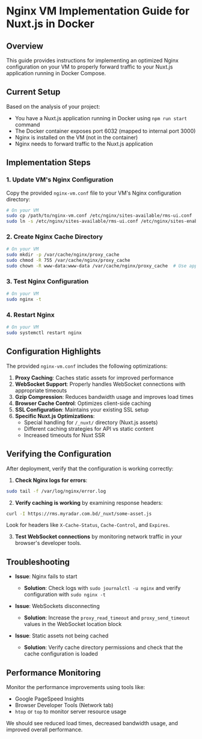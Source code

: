 # Nginx VM Implementation Guide for Nuxt.js in Docker

## Overview

This guide provides instructions for implementing an optimized Nginx configuration on your VM to properly forward traffic to your Nuxt.js application running in Docker Compose.

## Current Setup

Based on the analysis of your project:

- You have a Nuxt.js application running in Docker using `npm run start` command
- The Docker container exposes port 6032 (mapped to internal port 3000)
- Nginx is installed on the VM (not in the container)
- Nginx needs to forward traffic to the Nuxt.js application

## Implementation Steps

### 1. Update VM's Nginx Configuration

Copy the provided `nginx-vm.conf` file to your VM's Nginx configuration directory:

```bash
# On your VM
sudo cp /path/to/nginx-vm.conf /etc/nginx/sites-available/rms-ui.conf
sudo ln -s /etc/nginx/sites-available/rms-ui.conf /etc/nginx/sites-enabled/
```

### 2. Create Nginx Cache Directory

```bash
# On your VM
sudo mkdir -p /var/cache/nginx/proxy_cache
sudo chmod -R 755 /var/cache/nginx/proxy_cache
sudo chown -R www-data:www-data /var/cache/nginx/proxy_cache  # Use appropriate Nginx user
```

### 3. Test Nginx Configuration

```bash
# On your VM
sudo nginx -t
```

### 4. Restart Nginx

```bash
# On your VM
sudo systemctl restart nginx
```

## Configuration Highlights

The provided `nginx-vm.conf` includes the following optimizations:

1. **Proxy Caching**: Caches static assets for improved performance
2. **WebSocket Support**: Properly handles WebSocket connections with appropriate timeouts
3. **Gzip Compression**: Reduces bandwidth usage and improves load times
4. **Browser Cache Control**: Optimizes client-side caching
5. **SSL Configuration**: Maintains your existing SSL setup
6. **Specific Nuxt.js Optimizations**:
   - Special handling for `/_nuxt/` directory (Nuxt.js assets)
   - Different caching strategies for API vs static content
   - Increased timeouts for Nuxt SSR

## Verifying the Configuration

After deployment, verify that the configuration is working correctly:

1. **Check Nginx logs for errors**:

```bash
sudo tail -f /var/log/nginx/error.log
```

2. **Verify caching is working** by examining response headers:

```bash
curl -I https://rms.myradar.com.bd/_nuxt/some-asset.js
```

Look for headers like `X-Cache-Status`, `Cache-Control`, and `Expires`.

3. **Test WebSocket connections** by monitoring network traffic in your browser's developer tools.

## Troubleshooting

- **Issue**: Nginx fails to start

  - **Solution**: Check logs with `sudo journalctl -u nginx` and verify configuration with `sudo nginx -t`

- **Issue**: WebSockets disconnecting

  - **Solution**: Increase the `proxy_read_timeout` and `proxy_send_timeout` values in the WebSocket location block

- **Issue**: Static assets not being cached
  - **Solution**: Verify cache directory permissions and check that the cache configuration is loaded

## Performance Monitoring

Monitor the performance improvements using tools like:

- Google PageSpeed Insights
- Browser Developer Tools (Network tab)
- `htop` or `top` to monitor server resource usage

We should see reduced load times, decreased bandwidth usage, and improved overall performance.
